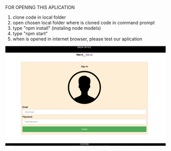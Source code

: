 FOR OPENING THIS APLICATION

1. clone code in local folder
2. open chosen local folder where is cloned code in command prompt
3. type "npm install" (instaling node models)
4. type "npm start"
5. when is opened in internet browser, please test our aplication

![Screenshot](Screenshot.png)